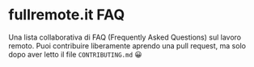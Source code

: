 # fullremote.it FAQ
Una lista collaborativa di FAQ (Frequently Asked Questions) sul lavoro remoto. Puoi contribuire liberamente aprendo una pull request, ma solo dopo aver letto il file `CONTRIBUTING.md` 😀
